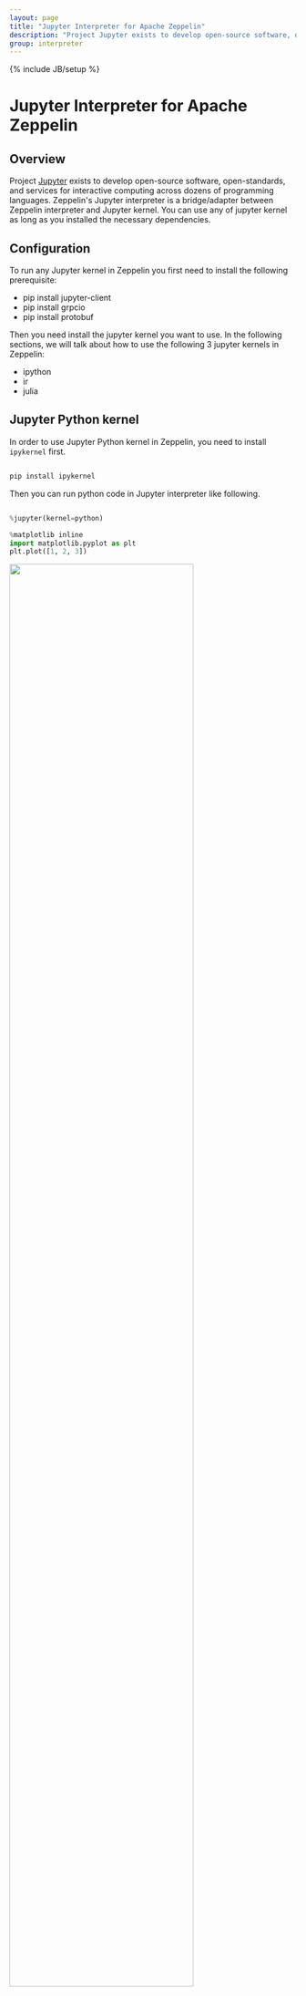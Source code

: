 ```yaml
---
layout: page
title: "Jupyter Interpreter for Apache Zeppelin"
description: "Project Jupyter exists to develop open-source software, open-standards, and services for interactive computing across dozens of programming languages."
group: interpreter
---
```

<!--
Licensed under the Apache License, Version 2.0 (the "License");
you may not use this file except in compliance with the License.
You may obtain a copy of the License at

http://www.apache.org/licenses/LICENSE-2.0

Unless required by applicable law or agreed to in writing, software
distributed under the License is distributed on an "AS IS" BASIS,
WITHOUT WARRANTIES OR CONDITIONS OF ANY KIND, either express or implied.
See the License for the specific language governing permissions and
limitations under the License.
-->
{% include JB/setup %}

# Jupyter Interpreter for Apache Zeppelin

<div id="toc"></div>

## Overview

Project [Jupyter](https://jupyter.org/) exists to develop open-source software, open-standards, and services for interactive computing across dozens of programming languages.
Zeppelin's Jupyter interpreter is a bridge/adapter between Zeppelin interpreter and Jupyter kernel. You can use any of jupyter kernel as long as you installed the necessary dependencies.

## Configuration

To run any Jupyter kernel in Zeppelin you first need to install the following prerequisite:

* pip install jupyter-client
* pip install grpcio
* pip install protobuf

Then you need install the jupyter kernel you want to use. In the following sections, we will talk about how to use the following 3 jupyter kernels in Zeppelin:

* ipython
* ir
* julia

## Jupyter Python kernel

In order to use Jupyter Python kernel in Zeppelin, you need to install `ipykernel` first. 

```bash

pip install ipykernel
```

Then you can run python code in Jupyter interpreter like following. 

```python

%jupyter(kernel=python)

%matplotlib inline
import matplotlib.pyplot as plt
plt.plot([1, 2, 3])
```

<img class="img-responsive" src="{{BASE_PATH}}/assets/themes/zeppelin/img/docs-img/ipython_kernel.png" width="80%"/>

## Jupyter R kernel

In order to use [IRKernel](https://github.com/IRkernel/IRkernel), you need to first install `IRkernel` package in R.

```r
install.packages('IRkernel')
IRkernel::installspec()  # to register the kernel in the current R installation
```

Then you can run r code in Jupyter interpreter like following. 

```r
%jupyter(kernel=ir)

library(ggplot2)
ggplot(mpg, aes(x = displ, y = hwy)) +
  geom_point()
```

<img class="img-responsive" src="{{BASE_PATH}}/assets/themes/zeppelin/img/docs-img/ir_kernel.png" width="80%"/>


## Jupyter Julia kernel

In order to use Julia in Zeppelin, you first need to install [IJulia](https://github.com/JuliaLang/IJulia.jl) first

```julia
using Pkg
Pkg.add("IJulia")

```

Then you can run julia code in Jupyter interpreter like following. 

```julia

%jupyter(kernel=julia-1.3)

using Pkg
Pkg.add("Plots")
using Plots
plotly() # Choose the Plotly.jl backend for web interactivity
plot(rand(5,5),linewidth=2,title="My Plot")
Pkg.add("PyPlot") # Install a different backend
pyplot() # Switch to using the PyPlot.jl backend
plot(rand(5,5),linewidth=2,title="My Plot")
```

<img class="img-responsive" src="{{BASE_PATH}}/assets/themes/zeppelin/img/docs-img/julia_kernel.png" width="80%"/>


## Use any other kernel

For any other jupyter kernel, you can follow the below steps to use it in Zeppelin.

1. Install the specified jupyter kernel. you can find all the available jupyter kernels [here](https://github.com/jupyter/jupyter/wiki/Jupyter-kernels) 
2. Find its kernel name by run the following command
   ```bash
   jupyter kernelspec list
   ```
3. Run the kernel as following

```python

%jupyter(kernel=kernel_name)

code
```